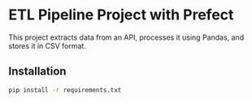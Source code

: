 # ETL Pipeline Project with Prefect

This project extracts data from an API, processes it using Pandas, and stores it in CSV format.

## Installation
```bash
pip install -r requirements.txt

